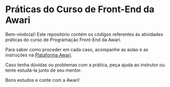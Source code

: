 # Práticas do Curso de Front-End da Awari

Bem-vindo(a)! Este repositório contém os códigos referentes às atividades práticas do curso de Programação Front-End da Awari.

Para saber como proceder em cada caso, acompanhe as aulas e as instruções na [Plataforma Awari](https://app.awari.com.br).

Caso tenha dúvidas ou problemas com a prática, peça ajuda ao instrutor ou tente estudá-la junto de seu mentor.

Bons estudos e conte com a Awari!
